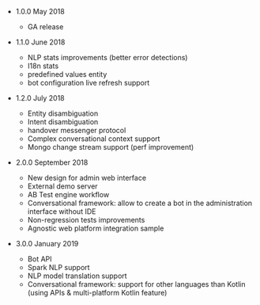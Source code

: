 - 1.0.0 May 2018
    - GA release

- 1.1.0 June 2018
    - NLP stats improvements (better error detections)
    - I18n stats
    - predefined values entity
    - bot configuration live refresh support

- 1.2.0 July 2018
    - Entity disambiguation 
    - Intent disambiguation  
    - handover messenger protocol 
    - Complex conversational context support
    - Mongo change stream support (perf improvement)

- 2.0.0 September 2018
    - New design for admin web interface
    - External demo server 
    - AB Test engine workflow
    - Conversational framework: allow to create a bot in the administration interface without IDE
    - Non-regression tests improvements
    - Agnostic web platform integration sample  

- 3.0.0 January 2019
    - Bot API
    - Spark NLP support 
    - NLP model translation support       
    - Conversational framework: support for other languages than Kotlin (using APIs & multi-platform Kotlin feature)